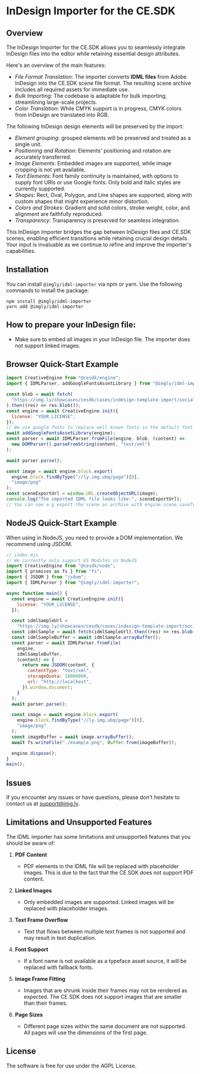 # InDesign Importer for the CE.SDK

## Overview

The InDesign Importer for the CE.SDK allows you to seamlessly integrate InDesign files into the editor while retaining essential design attributes.

Here's an overview of the main features:

- _File Format Translation_: The importer converts **IDML files** from Adobe InDesign into the CE.SDK scene file format. The resulting scene archive includes all required assets for immediate use.
- _Bulk Importing_: The codebase is adaptable for bulk importing, streamlining large-scale projects.
- _Color Translation_: While CMYK support is in progress, CMYK colors from InDesign are translated into RGB.

The following InDesign design elements will be preserved by the import:

- _Element grouping_: grouped elements will be preserved and treated as a single unit.
- _Positioning and Rotation_: Elements' positioning and rotation are accurately transferred.
- _Image Elements_: Embedded images are supported, while image cropping is not yet available.
- _Text Elements_: Font family continuity is maintained, with options to supply font URIs or use Google fonts. Only bold and italic styles are currently supported.
- _Shapes_: Rect, Oval, Polygon, and Line shapes are supported, along with custom shapes that might experience minor distortion.
- _Colors and Strokes_: Gradient and solid colors, stroke weight, color, and alignment are faithfully reproduced.
- _Transparency_: Transparency is preserved for seamless integration.

This InDesign Importer bridges the gap between InDesign files and CE.SDK scenes, enabling efficient transitions while retaining crucial design details. Your input is invaluable as we continue to refine and improve the importer's capabilities.

## Installation

You can install `@imgly/idml-importer` via npm or yarn. Use the following commands to install the package:

```shell
npm install @imgly/idml-importer
yarn add @imgly/idml-importer
```

## How to prepare your InDesign file:

- Make sure to embed all images in your InDesign file. The importer does not support linked images.

## Browser Quick-Start Example

```js
import CreativeEngine from "@cesdk/engine";
import { IDMLParser, addGoogleFontsAssetLibrary } from "@imgly/idml-importer";

const blob = await fetch(
  "https://img.ly/showcases/cesdk/cases/indesign-template-import/socialmedia.idml"
).then((res) => res.blob());
const engine = await CreativeEngine.init({
  license: "YOUR_LICENSE",
});
// We use google fonts to replace well known fonts in the default font resolver.
await addGoogleFontsAssetLibrary(engine);
const parser = await IDMLParser.fromFile(engine, blob, (content) =>
  new DOMParser().parseFromString(content, "text/xml")
);

await parser.parse();

const image = await engine.block.export(
  engine.block.findByType("//ly.img.ubq/page")[0],
  "image/png"
);
const sceneExportUrl = window.URL.createObjectURL(image);
console.log("The imported IDML file looks like:", sceneExportUrl);
// You can now e.g export the scene as archive with engine.scene.saveToArchive()
```

## NodeJS Quick-Start Example

When using in NodeJS, you need to provide a DOM implementation. We recommend using JSDOM.

```js
// index.mjs
// We currently only support ES Modules in NodeJS
import CreativeEngine from "@cesdk/node";
import { promises as fs } from "fs";
import { JSDOM } from "jsdom";
import { IDMLParser } from "@imgly/idml-importer";

async function main() {
  const engine = await CreativeEngine.init({
    license: "YOUR_LICENSE",
  });

  const idmlSampleUrl =
    "https://img.ly/showcases/cesdk/cases/indesign-template-import/socialmedia.idml";
  const idmlSample = await fetch(idmlSampleUrl).then((res) => res.blob());
  const idmlSampleBuffer = await idmlSample.arrayBuffer();
  const parser = await IDMLParser.fromFile(
    engine,
    idmlSampleBuffer,
    (content) => {
      return new JSDOM(content, {
        contentType: "text/xml",
        storageQuota: 10000000,
        url: "http://localhost",
      }).window.document;
    }
  );
  await parser.parse();

  const image = await engine.block.export(
    engine.block.findByType("//ly.img.ubq/page")[0],
    "image/png"
  );
  const imageBuffer = await image.arrayBuffer();
  await fs.writeFile("./example.png", Buffer.from(imageBuffer));

  engine.dispose();
}
main();
```

## Issues

If you encounter any issues or have questions, please don't hesitate to contact us at support@img.ly.

## Limitations and Unsupported Features

The IDML importer has some limitations and unsupported features that you should be aware of:

1. **PDF Content**

   - PDF elements in the IDML file will be replaced with placeholder images. This is due to the fact that the CE.SDK does not support PDF content.

2. **Linked Images**

   - Only embedded images are supported. Linked images will be replaced with placeholder images.

3. **Text Frame Overflow**

   - Text that flows between multiple text frames is not supported and may result in text duplication.

4. **Font Support**

   - If a font name is not available as a typeface asset source, it will be replaced with fallback fonts.

5. **Image Frame Fitting**

   - Images that are shrunk inside their frames may not be rendered as expected. The CE.SDK does not support images that are smaller than their frames.

6. **Page Sizes**
   - Different page sizes within the same document are not supported. All pages will use the dimensions of the first page.

## License

The software is free for use under the AGPL License.
